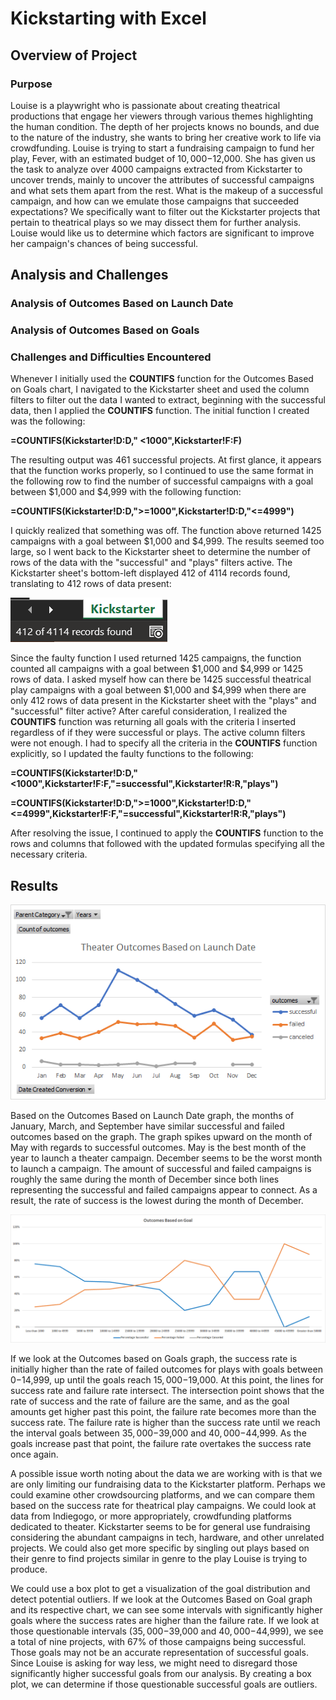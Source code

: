 # Kickstarting with Excel

## Overview of Project

### Purpose
Louise is a playwright who is passionate about creating theatrical productions that engage her viewers through various themes highlighting the human condition. The depth of her projects knows no bounds, and due to the nature of the industry, she wants to bring her creative work to life via crowdfunding. Louise is trying to start a fundraising campaign to fund her play, Fever, with an estimated budget of $10,000-$12,000. She has given us the task to analyze over 4000 campaigns extracted from Kickstarter to uncover trends, mainly to uncover the attributes of successful campaigns and what sets them apart from the rest. What is the makeup of a successful campaign, and how can we emulate those campaigns that succeeded expectations? We specifically want to filter out the Kickstarter projects that pertain to theatrical plays so we may dissect them for further analysis. Louise would like us to determine which factors are significant to improve her campaign's chances of being successful.
## Analysis and Challenges

### Analysis of Outcomes Based on Launch Date

### Analysis of Outcomes Based on Goals

### Challenges and Difficulties Encountered
Whenever I initially used the **COUNTIFS** function for the Outcomes Based on Goals chart, I navigated to the Kickstarter sheet and used the column filters to filter out the data I wanted to extract, beginning with the successful data, then I applied the **COUNTIFS** function. The initial function I created was the following: 

**=COUNTIFS(Kickstarter!D:D," <1000",Kickstarter!F:F)**

The resulting output was 461 successful projects. At first glance, it appears that the function works properly, so I continued to use the same format in the following row to find the number of successful campaigns with a goal between $1,000 and $4,999 with the following function:

**=COUNTIFS(Kickstarter!D:D,">=1000",Kickstarter!D:D,"<=4999")**

I quickly realized that something was off. The function above returned 1425 campaigns with a goal between $1,000 and $4,999. The results seemed too large, so I went back to the Kickstarter sheet to determine the number of rows of the data with the "successful" and "plays" filters active. The Kickstarter sheet's bottom-left displayed 412 of 4114 records found, translating to 412 rows of data present:

  ![alt text here](resources/Troubleshoot.png)

Since the faulty function I used returned 1425 campaigns, the function counted all campaigns with a goal between $1,000 and $4,999 or 1425 rows of data. I asked myself how can there be 1425 successful theatrical play campaigns with a goal between $1,000 and $4,999 when there are only 412 rows of data present in the Kickstarter sheet with the "plays" and "successful" filter active? After careful consideration, I realized the **COUNTIFS** function was returning all goals with the criteria I inserted regardless of if they were successful or plays. The active column filters were not enough. I had to specify all the criteria in the **COUNTIFS** function explicitly, so I updated the faulty functions to the following:

**=COUNTIFS(Kickstarter!D:D,"<1000",Kickstarter!F:F,"=successful",Kickstarter!R:R,"plays")**

**=COUNTIFS(Kickstarter!D:D,">=1000",Kickstarter!D:D,"<=4999",Kickstarter!F:F,"=successful",Kickstarter!R:R,"plays")**

After resolving the issue, I continued to apply the **COUNTIFS** function to the rows and columns that followed with the updated formulas specifying all the necessary criteria.


## Results

![alt text](resources/Theater_Outcomes_vs_Launch.png)

Based on the Outcomes Based on Launch Date graph, the months of January, March, and September have similar successful and failed outcomes based on the graph. The graph spikes upward on the month of May with regards to successful outcomes. May is the best month of the year to launch a theater campaign. December seems to be the worst month to launch a campaign. The amount of successful and failed campaigns is roughly the same during the month of December since both lines representing the successful and failed campaigns appear to connect. As a result, the rate of success is the lowest during the month of December.

![alt text](resources/Outcomes_vs_Goals.png)

If we look at the Outcomes based on Goals graph, the success rate is initially higher than the rate of failed outcomes for plays with goals between $0-$14,999, up until the goals reach $15,000-$19,000. At this point, the lines for success rate and failure rate intersect. The intersection point shows that the rate of success and the rate of failure are the same, and as the goal amounts get higher past this point, the failure rate becomes more than the success rate. The failure rate is higher than the success rate until we reach the interval goals between $35,000-$39,000 and $40,000-$44,999. As the goals increase past that point, the failure rate overtakes the success rate once again. 

A possible issue worth noting about the data we are working with is that we are only limiting our fundraising data to the Kickstarter platform. Perhaps we could examine other crowdsourcing platforms, and we can compare them based on the success rate for theatrical play campaigns. We could look at data from Indiegogo, or more appropriately, crowdfunding platforms dedicated to theater. Kickstarter seems to be for general use fundraising considering the abundant campaigns in tech, hardware, and other unrelated projects. We could also get more specific by singling out plays based on their genre to find projects similar in genre to the play Louise is trying to produce.

We could use a box plot to get a visualization of the goal distribution and detect potential outliers. If we look at the Outcomes Based on Goal graph and its respective chart, we can see some intervals with significantly higher goals where the success rates are higher than the failure rate. If we look at those questionable intervals ($35,000-$39,000 and $40,000-$44,999), we see a total of nine projects, with 67% of those campaigns being successful. Those goals may not be an accurate representation of successful goals. Since Louise is asking for way less, we might need to disregard those significantly higher successful goals from our analysis. By creating a box plot, we can determine if those questionable successful goals are outliers.
